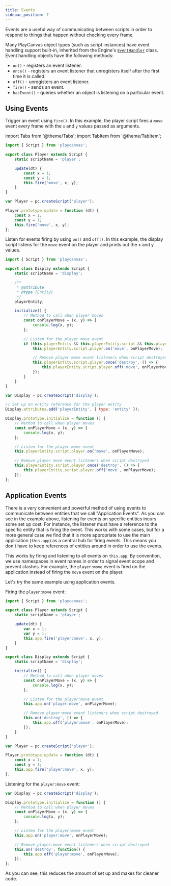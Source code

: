 ```yaml
---
title: Events
sidebar_position: 7
---
```


Events are a useful way of communicating between scripts in order to respond to things that happen without checking every frame.

Many PlayCanvas object types (such as script instances) have event handling support built-in, inherited from the Engine's [`EventHandler`][1] class. Event handling objects have the following methods:

* `on()` - registers an event listener.
* `once()` - registers an event listener that unregisters itself after the first time it is called.
* `off()` - unregisters an event listener.
* `fire()` - sends an event.
* `hasEvent()` - queries whether an object is listening on a particular event.

## Using Events

Trigger an event using `fire()`. In this example, the player script fires a `move` event every frame with the `x` and `y` values passed as arguments.

import Tabs from '@theme/Tabs';
import TabItem from '@theme/TabItem';

<Tabs defaultValue="esm" groupId='script-code'>
<TabItem  value="esm" label="ESM">

```javascript
import { Script } from 'playcanvas';

export class Player extends Script {
    static scriptName = 'player';

    update(dt) {
        const x = 1;
        const y = 1;
        this.fire('move', x, y);
    }
}
```

</TabItem>
<TabItem value="classic" label="Classic">

```javascript
var Player = pc.createScript('player');

Player.prototype.update = function (dt) {
    const x = 1;
    const y = 1;
    this.fire('move', x, y);
};
```

</TabItem>
</Tabs>

Listen for events firing by using `on()` and `off()`. In this example, the display script listens for the `move` event on the player and prints out the x and y values.

<Tabs defaultValue="esm" groupId='script-code'>
<TabItem value="esm" label="ESM">

```javascript
import { Script } from 'playcanvas';

export class Display extends Script {
    static scriptName = 'display';

    /**
     * @attribute
     * @type {Entity}
     */
    playerEntity;

    initialize() {
        // Method to call when player moves
        const onPlayerMove = (x, y) => {
            console.log(x, y);
        };

        // Listen for the player move event
        if (this.playerEntity && this.playerEntity.script && this.playerEntity.script.player) {
            this.playerEntity.script.player.on('move', onPlayerMove);

            // Remove player move event listeners when script destroyed
            this.playerEntity.script.player.once('destroy', () => {
                this.playerEntity.script.player.off('move', onPlayerMove);
            });
        }
    }
}
```

</TabItem>
<TabItem value="classic" label="Classic">

```javascript
var Display = pc.createScript('display');

// Set up an entity reference for the player entity
Display.attributes.add('playerEntity', { type: 'entity' });

Display.prototype.initialize = function () {
    // Method to call when player moves
    const onPlayerMove = (x, y) => {
        console.log(x, y);
    };

    // Listen for the player move event
    this.playerEntity.script.player.on('move', onPlayerMove);

    // Remove player move event listeners when script destroyed
    this.playerEntity.script.player.once('destroy', () => {
        this.playerEntity.script.player.off('move', onPlayerMove);
    });
};
```

</TabItem>
</Tabs>

## Application Events

There is a very convenient and powerful method of using events to communicate between entities that we call "Application Events". As you can see in the example above, listening for events on specific entities incurs some set up cost. For instance, the listener must have a reference to the specific entity that is firing the event. This works with some cases, but for a more general case we find that it is more appropriate to use the main application (`this.app`) as a central hub for firing events. This means you don't have to keep references of entities around in order to use the events.

This works by firing and listening to all events on `this.app`. By convention, we use namespaces in event names in order to signal event scope and prevent clashes. For example, the `player:move` event is fired on the application instead of firing the `move` event on the player.

Let's try the same example using application events.

Firing the `player:move` event:

<Tabs defaultValue="esm" groupId='script-code'>
<TabItem  value="esm" label="ESM">

```javascript
import { Script } from 'playcanvas';

export class Player extends Script {
    static scriptName = 'player';

    update(dt) {
        var x = 1;
        var y = 1;
        this.app.fire('player:move', x, y);
    }
}

export class Display extends Script {
    static scriptName = 'display';

    initialize() {
        // Method to call when player moves
        const onPlayerMove = (x, y) => {
            console.log(x, y);
        };

        // Listen for the player:move event
        this.app.on('player:move', onPlayerMove);

        // Remove player:move event listeners when script destroyed
        this.on('destroy', () => {
            this.app.off('player:move', onPlayerMove);
        });
    }
}
```

</TabItem>
<TabItem value="classic" label="Classic">

```javascript
var Player = pc.createScript('player');

Player.prototype.update = function (dt) {
    const x = 1;
    const y = 1;
    this.app.fire('player:move', x, y);
};
```

Listening for the `player:move` event:

```javascript
var Display = pc.createScript('display');

Display.prototype.initialize = function () {
    // Method to call when player moves
    const onPlayerMove = (x, y) => {
        console.log(x, y);
    };

    // Listen for the player:move event
    this.app.on('player:move', onPlayerMove);

    // Remove player:move event listeners when script destroyed
    this.on('destroy', function() {
        this.app.off('player:move', onPlayerMove);
    });
};
```

</TabItem>
</Tabs>

As you can see, this reduces the amount of set up and makes for cleaner code.

[1]: https://api.playcanvas.com/engine/classes/EventHandler.html

